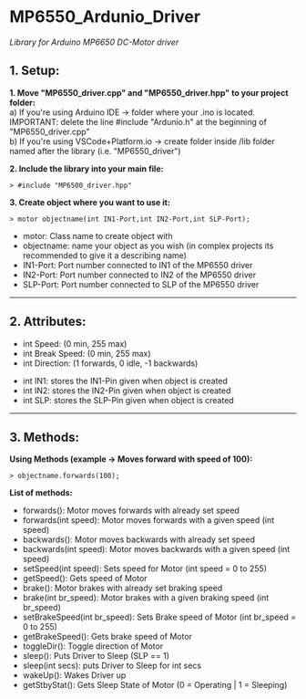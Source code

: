 # MP6550_Ardunio_Driver
_Library for Arduino MP6650 DC-Motor driver_

## 1. Setup:
	
**1. Move "MP6550_driver.cpp" and "MP6550_driver.hpp" to your project folder:** <br />
	a) If you're using Arduino IDE -> folder where your .ino is located. IMPORTANT: delete the line #include "Ardunio.h" at the beginning of "MP6550_driver.cpp" <br />
	b) If you're using VSCode+Platform.io -> create folder inside /lib folder named after the library (i.e. "MP6550_driver") <br />

**2. Include the library into your main file:** <br />

	> #include "MP6500_driver.hpp" 
	
**3. Create object where you want to use it:** <br />

	> motor objectname(int IN1-Port,int IN2-Port,int SLP-Port); 

<ul>
<li>motor: Class name to create object with</li>
<li>objectname: name your object as you wish (in complex projects its recommended to give it a describing name)</li>
<li>IN1-Port: Port number connected to IN1 of the MP6550 driver</li>
<li>IN2-Port: Port number connected to IN2 of the MP6550 driver</li>
<li>SLP-Port: Port number connected to SLP of the MP6550 driver</li>
</ul>

----------------------------------------------------------------------------------------------------
## 2. Attributes:
	
<ul>
<li>int Speed: (0 min, 255 max)</li>
<li>int Break Speed: (0 min, 255 max)</li>
<li>int Direction: (1 forwards, 0 idle, -1 backwards)</li>
</ul>

<ul>
<li>int IN1: stores the IN1-Pin given when object is created</li>
<li>int IN2: stores the IN2-Pin given when object is created</li>
<li>int SLP: stores the SLP-Pin given when object is created</li>
</ul>

----------------------------------------------------------------------------------------------------
## 3. Methods:

**Using Methods (example -> Moves forward with speed of 100):**

    > objectname.forwards(100); 
		
**List of methods:**
<ul>
<li>forwards(): Motor moves forwards with already set speed</li>
<li>forwards(int speed): Motor moves forwards with a given speed (int speed)</li>
<li>backwards(): Motor moves backwards with already set speed</li>
<li>backwards(int speed): Motor moves backwards with a given speed (int speed)</li>
<li>setSpeed(int speed): Sets speed for Motor (int speed = 0 to 255)</li>
<li>getSpeed(): Gets speed of Motor</li>
<li>brake(): Motor brakes with already set braking speed</li>
<li>brake(int br_speed): Motor brakes with a given braking speed (int br_speed)</li>
<li>setBrakeSpeed(int br_speed): Sets Brake speed of Motor (int br_speed = 0 to 255)</li>
<li>getBrakeSpeed(): Gets brake speed of Motor</li>
<li>toggleDir(): Toggle direction of Motor</li>
<li>sleep(): Puts Driver to Sleep (SLP == 1)</li>
<li>sleep(int secs): puts Driver to Sleep for int secs</li>
<li>wakeUp(): Wakes Driver up</li>
<li>getStbyStat(): Gets Sleep State of Motor (0 = Operating | 1 = Sleeping)</li>
</ul>
